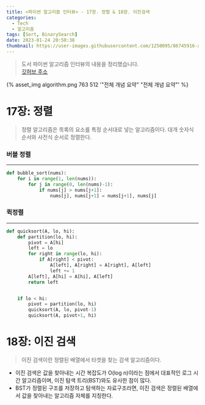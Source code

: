 ```yaml
---
title: <파이썬 알고리즘 인터뷰> - 17장. 정렬 & 18장. 이진검색
categories:
  - Tech
  - 알고리즘
tags: [Sort, BinarySearch]
date: 2023-01-24 20:50:38
thumbnail: https://user-images.githubusercontent.com/1250095/86745916-a62e9a00-c075-11ea-9aa5-8455e2527f87.png
---
```


> 도서 파이썬 알고리즘 인터뷰의 내용을 정리했습니다. <br> <a href="https://github.com/onlybooks/algorithm-interview">깃허브 주소</a>

{% asset_img algorithm.png 763 512 '"전체 개념 요약" "전체 개념 요약"' %}

# 17장: 정렬

> 정렬 알고리즘은 목록의 요소를 특정 순서대로 넣는 알고리즘이다. 대개 숫자식 순서와 사전식 순서로 정렬한다.

### 버블 정렬

---

```python
def bubble_sort(nums):
	for i in range(1, len(nums)):
		for j in range(0, len(nums)-1):
			if nums[j] > nums[j+1]:
				nums[j], nums[j+1] = nums[j+1], nums[j]
```

### 퀵정렬

---

```python
def quicksort(A, lo, hi):
	def partition(lo, hi):
		pivot = A[hi]
		left = lo
		for right in range(lo, hi):
			if A[right] < pivot:
				A[left], A[right] = A[right], A[left]
				left += 1
		A[left], A[hi] = A[hi], A[left]
		return left


	if lo < hi:
		pivot = partition(lo, hi)
		quicksort(A, lo, pivot-1)
		quicksort(A, pivot+1, hi)

```

# 18장: 이진 검색

> 이진 검색이란 정렬된 배열에서 타겟을 찾는 검색 알고리즘이다.

- 이진 검색은 값을 찾아내는 시간 복잡도가 O(log n)이라는 점에서 대표적인 로그 시간 알고리즘이며, 이진 탐색 트리(BST)와도 유사한 점이 많다.
- BST가 정렬된 구조를 저장하고 탐색하는 자료구조라면, 이진 검색은 정렬된 배열에서 값을 찾아내는 알고리즘 자체를 지칭한다.
